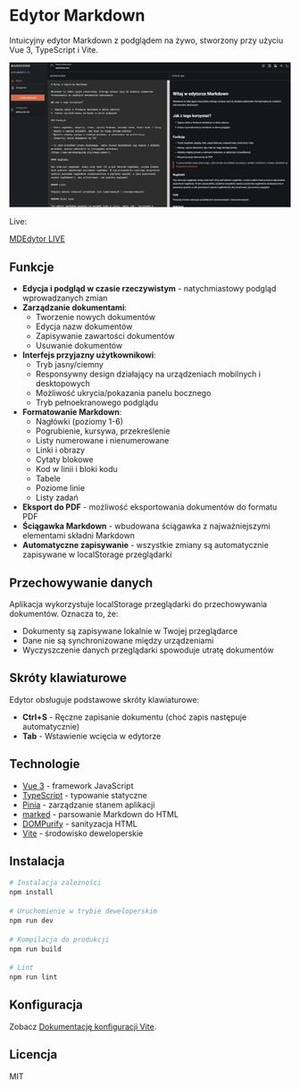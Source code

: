 # Edytor Markdown

Intuicyjny edytor Markdown z podglądem na żywo, stworzony przy użyciu Vue 3, TypeScript i Vite.

![Screenshot edytora](/screenshot.png)

Live:

[MDEdytor LIVE](https://mdedytor.netlify.app/)


## Funkcje

- **Edycja i podgląd w czasie rzeczywistym** - natychmiastowy podgląd wprowadzanych zmian
- **Zarządzanie dokumentami**:
  - Tworzenie nowych dokumentów
  - Edycja nazw dokumentów
  - Zapisywanie zawartości dokumentów
  - Usuwanie dokumentów
- **Interfejs przyjazny użytkownikowi**:
  - Tryb jasny/ciemny
  - Responsywny design działający na urządzeniach mobilnych i desktopowych
  - Możliwość ukrycia/pokazania panelu bocznego
  - Tryb pełnoekranowego podglądu
- **Formatowanie Markdown**:
  - Nagłówki (poziomy 1-6)
  - Pogrubienie, kursywa, przekreślenie
  - Listy numerowane i nienumerowane
  - Linki i obrazy
  - Cytaty blokowe
  - Kod w linii i bloki kodu
  - Tabele
  - Poziome linie
  - Listy zadań
- **Eksport do PDF** - możliwość eksportowania dokumentów do formatu PDF
- **Ściągawka Markdown** - wbudowana ściągawka z najważniejszymi elementami składni Markdown
- **Automatyczne zapisywanie** - wszystkie zmiany są automatycznie zapisywane w localStorage przeglądarki


## Przechowywanie danych

Aplikacja wykorzystuje localStorage przeglądarki do przechowywania dokumentów. Oznacza to, że:
- Dokumenty są zapisywane lokalnie w Twojej przeglądarce
- Dane nie są synchronizowane między urządzeniami
- Wyczyszczenie danych przeglądarki spowoduje utratę dokumentów

## Skróty klawiaturowe

Edytor obsługuje podstawowe skróty klawiaturowe:

- **Ctrl+S** - Ręczne zapisanie dokumentu (choć zapis następuje automatycznie)
- **Tab** - Wstawienie wcięcia w edytorze

## Technologie

- [Vue 3](https://vuejs.org/) - framework JavaScript
- [TypeScript](https://www.typescriptlang.org/) - typowanie statyczne
- [Pinia](https://pinia.vuejs.org/) - zarządzanie stanem aplikacji
- [marked](https://marked.js.org/) - parsowanie Markdown do HTML
- [DOMPurify](https://github.com/cure53/DOMPurify) - sanityzacja HTML
- [Vite](https://vitejs.dev/) - środowisko deweloperskie

## Instalacja

```bash
# Instalacja zależności
npm install

# Uruchomienie w trybie deweloperskim
npm run dev

# Kompilacja do produkcji
npm run build

# Lint
npm run lint
```

## Konfiguracja

Zobacz [Dokumentację konfiguracji Vite](https://vitejs.dev/config/).

## Licencja

MIT